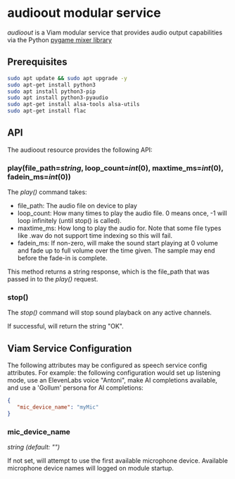# audioout modular service

*audioout* is a Viam modular service that provides audio output capabilities via the Python [pygame mixer library](https://www.pygame.org/docs/ref/mixer.html)

## Prerequisites

``` bash
sudo apt update && sudo apt upgrade -y
sudo apt-get install python3
sudo apt install python3-pip
sudo apt install python3-pyaudio
sudo apt-get install alsa-tools alsa-utils
sudo apt-get install flac
```

## API

The audioout resource provides the following API:

### play(file_path=*string*, loop_count=*int*(0), maxtime_ms=*int*(0), fadein_ms=*int*(0))

The *play()* command takes:

* file_path: The audio file on device to play
* loop_count: How many times to play the audio file.  0 means once, -1 will loop infinitely (until stop() is called).
* maxtime_ms: How long to play the audio for.  Note that some file types like .wav do not support time indexing so this will fail.
* fadein_ms: If non-zero, will make the sound start playing at 0 volume and fade up to full volume over the time given. The sample may end before the fade-in is complete.

This method returns a string response, which is the file_path that was passed in to the *play()* request.

### stop()

The *stop()* command will stop sound playback on any active channels.

If successful, will return the string "OK".

## Viam Service Configuration

The following attributes may be configured as speech service config attributes.
For example: the following configuration would set up listening mode, use an ElevenLabs voice "Antoni", make AI completions available, and use a 'Gollum' persona for AI completions:

``` json
{
   "mic_device_name": "myMic"
}
```

### mic_device_name

*string (default: "")*

If not set, will attempt to use the first available microphone device.
Available microphone device names will logged on module startup.
